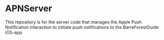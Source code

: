 APNServer
=========

This repository is for the server code that manages the Apple Push Notification interaction to initiate push notifications to the BarreForestGuide iOS-app
